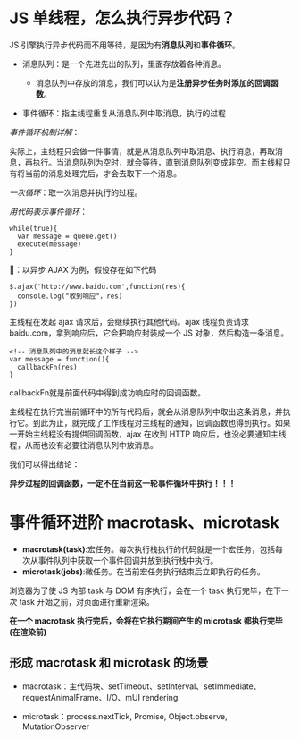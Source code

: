 # JS 单线程，怎么执行异步代码？

JS 引擎执行异步代码而不用等待，是因为有**消息队列**和**事件循环**。

- 消息队列：是一个先进先出的队列，里面存放着各种消息。
  - 消息队列中存放的消息，我们可以认为是**注册异步任务时添加的回调函数**。

- 事件循环：指主线程重复从消息队列中取消息，执行的过程

*事件循环机制详解*：

实际上，主线程只会做一件事情，就是从消息队列中取消息、执行消息，再取消息，再执行。当消息队列为空时，就会等待，直到消息队列变成非空。而主线程只有将当前的消息处理完后，才会去取下一个消息。

*一次循环*：取一次消息并执行的过程。

*用代码表示事件循环*：
```
while(true){
  var message = queue.get()
  execute(message)
}
```
🌰：以异步 AJAX 为例，假设存在如下代码
```
$.ajax('http://www.baidu.com',function(res){
  console.log("收到响应"，res)
})
```
主线程在发起 ajax 请求后，会继续执行其他代码。ajax 线程负责请求baidu.com，拿到响应后，它会把响应封装成一个 JS 对象，然后构造一条消息。
```
<!-- 消息队列中的消息就长这个样子 -->
var message = function(){
  callbackFn(res)
}
```
callbackFn就是前面代码中得到成功响应时的回调函数。

主线程在执行完当前循环中的所有代码后，就会从消息队列中取出这条消息，并执行它。到此为止，就完成了工作线程对主线程的通知，回调函数也得到执行。如果一开始主线程没有提供回调函数，ajax 在收到 HTTP 响应后，也没必要通知主线程，从而也没有必要往消息队列中放消息。

我们可以得出结论：

**异步过程的回调函数，一定不在当前这一轮事件循环中执行！！！**


# 事件循环进阶 macrotask、microtask

- **macrotask(task)**:宏任务。每次执行栈执行的代码就是一个宏任务，包括每次从事件队列中获取一个事件回调并放到执行栈中执行。
- **microtask(jobs)**:微任务。在当前宏任务执行结束后立即执行的任务。

浏览器为了使 JS 内部 task 与 DOM 有序执行，会在一个 task 执行完毕，在下一次 task 开始之前，对页面进行重新渲染。

**在一个 macrotask 执行完后，会将在它执行期间产生的 microtask 都执行完毕(在渲染前)**

## 形成 macrotask 和 microtask 的场景

- macrotask：主代码块、setTimeout、setInterval、setImmediate、requestAnimalFrame、I/O、mUI rendering

- microtask：process.nextTick, Promise, Object.observe, MutationObserver
